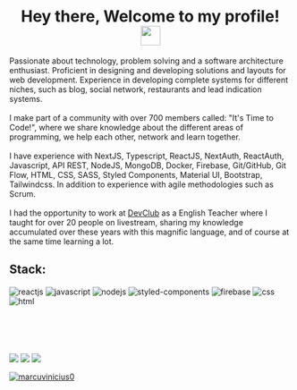 

<h1 align="center">Hey there, Welcome to my profile! <img src="https://media.giphy.com/media/hvRJCLFzcasrR4ia7z/giphy.gif" width="35"></h1>
Passionate about technology, problem solving and a software architecture enthusiast. Proficient in designing and developing solutions and layouts for web development. Experience in developing complete systems for different niches, such as blog, social network, restaurants and lead indication systems.
<br>
<br>
I make part of a community with over 700 members called: "It's Time to Code!", where we share knowledge about the different areas of programming, we help each other, network and learn together.
<br>
<br>
I have experience with NextJS, Typescript, ReactJS, NextAuth, ReactAuth, Javascript, API REST, NodeJS, MongoDB, Docker, Firebase, Git/GitHub, Git Flow, HTML, CSS, SASS, Styled Components, Material UI, Bootstrap, Tailwindcss.
In addition to experience with agile methodologies such as Scrum.
<br>
<br>
I had the opportunity to work at <a href="https://rodolfomori.com.br/devclub/" rel="noopener noreferrer" target="_blank">DevClub</a> as a English Teacher where I taught for over 20 people on livestream, sharing my knowledge accumulated over these years with this magnific language, and of course at the same time learning a lot.

<h2>Stack:</h2> 
<div>
    <img align="center" alt="reactjs" max-width="100%" src="https://camo.githubusercontent.com/268ac512e333b69600eb9773a8f80b7a251f4d6149642a50a551d4798183d621/68747470733a2f2f696d672e736869656c64732e696f2f62616467652f52656163742d3230323332413f7374796c653d666f722d7468652d6261646765266c6f676f3d7265616374266c6f676f436f6c6f723d363144414642">
    <img align="center" alt="javascript" max-width="100%" src="https://camo.githubusercontent.com/9d07c04bdd98c662d5df9d4e1cc1de8446ffeaebca330feb161f1fb8e1188204/68747470733a2f2f696d672e736869656c64732e696f2f62616467652f4a6176615363726970742d4637444631453f7374796c653d666f722d7468652d6261646765266c6f676f3d6a617661736372697074266c6f676f436f6c6f723d626c61636b">
   <img align="center" alt="nodejs" max-width="100%" src="https://camo.githubusercontent.com/dfc69d704694f22168bea3d84584663777fa5301dcad5bbcb5459b336da8d554/68747470733a2f2f696d672e736869656c64732e696f2f62616467652f4e6f64652e6a732d3433383533443f7374796c653d666f722d7468652d6261646765266c6f676f3d6e6f64652e6a73266c6f676f436f6c6f723d7768697465">
   <img align="center" alt="styled-components" max-width="100%"                                     src="https://camo.githubusercontent.com/41326de293d3848e2ab0f29bf1680427128757fe6b586ceddf1097cb4eeb5ff7/68747470733a2f2f696d672e736869656c64732e696f2f62616467652f7374796c65642d2d636f6d706f6e656e74732d4442373039333f7374796c653d666f722d7468652d6261646765266c6f676f3d7374796c65642d636f6d706f6e656e7473266c6f676f436f6c6f723d7768697465">
   <img align="center" alt="firebase" max-width="100%" src="https://camo.githubusercontent.com/5eb51cb55e0d138aec3f0a4c2bc9912302385bbb30abad337d2353c0139c19cd/68747470733a2f2f696d672e736869656c64732e696f2f62616467652f46697265626173652d4632394430433f7374796c653d666f722d7468652d6261646765266c6f676f3d6669726562617365266c6f676f436f6c6f723d7768697465">
   <img align="center" alt="css" max-width="100%" src="https://camo.githubusercontent.com/3a0f693cfa032ea4404e8e02d485599bd0d192282b921026e89d271aaa3d7565/68747470733a2f2f696d672e736869656c64732e696f2f62616467652f435353332d3135373242363f7374796c653d666f722d7468652d6261646765266c6f676f3d63737333266c6f676f436f6c6f723d7768697465">
   <img align="center" alt="html" max-width="100%" src="https://camo.githubusercontent.com/60155f4543422e46101b7edb0fc701c872d9190b23dc33cb47bd1ac15d80dec1/68747470733a2f2f696d672e736869656c64732e696f2f62616467652f48544d4c2d3233393132303f7374796c653d666f722d7468652d6261646765266c6f676f3d68746d6c35266c6f676f436f6c6f723d7768697465">
  </div>
<br>
<br>
<br>
<!-- <div>
  <a href="https://github.com/marcusvinicius0">
  <img height="180em" src="https://github-readme-stats.vercel.app/api?username=marcusvinicius0&show_icons=true&theme=dracula&include_all_commits=true&count_private=true"/>
  <img height="215em" src="https://github-readme-stats.vercel.app/api/top-langs/?username=marcusvinicius0&layout=compact&langs_count=7&theme=dracula"/>
 </div> -->
<br>  
<br>

<div>
   <a href="https://www.linkedin.com/in/marcus-vinicius-santos-7664a0227/" target="_blank"><img src="https://img.shields.io/badge/-LinkedIn-%230077B5?style=for-the-badge&logo=linkedin&logoColor=white" target="_blank"></a> 
   <a href="https://instagram.com/marcusbegh" target="_blank"><img src="https://img.shields.io/badge/-Instagram-%23E4405F?style=for-the-badge&logo=instagram&logoColor=white" target="_blank"></a>
   <a href="https://wa.me/5534988685919" target="_blank"><img src="https://img.shields.io/badge/WhatsApp-25D366?style=for-the-badge&logo=whatsapp&logoColor=white">
</div>
      
<p align="left"> <img src="https://komarev.com/ghpvc/?username=antilt-dev&label=Profile%20views&color=0e75b6&style=flat" alt="marcuvinicius0" /> </p>
